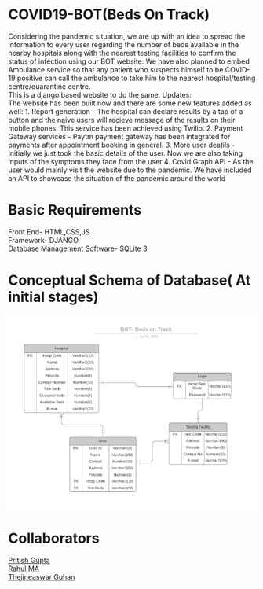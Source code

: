 # COVID19-BOT(Beds On Track)
Considering the pandemic situation, we are up with an idea to spread the information to every user regarding the number of beds available in the nearby hospitals 
along with the nearest testing facilities to confirm the status of infection using our BOT website. We have also planned to embed Ambulance service so that any patient
who suspects himself to be COVID-19 positive can call the ambulance to take him to the nearest hospital/testing centre/quarantine centre.<br>
This is a django based website to do the same. 
Updates:<br>
  The website has been built now and there are some new features added as well:
        1. Report generation - The hospital can declare results by a tap of a button and the naive users will recieve message of the results on their mobile phones. This                   service has been achieved using Twilio.
        2.  Payment Gateway services - Paytm payment gateway has been integrated for payments after appointment booking in general. 
        3. More user deatils - Initially we just took the basic details of the user. Now we are also taking inputs of the symptoms they face from the user
        4. Covid Graph API - As the user would mainly visit the website due to the pandemic. We have included an API to showcase the situation of the pandemic around the world

# Basic Requirements
  Front End- HTML,CSS,JS<br>
  Framework- DJANGO<br>
  Database Management Software- SQLite 3<br>
  
# Conceptual Schema of Database( At initial stages)

![alt text](https://github.com/Rahul0700/COVID19-BOT/blob/master/BOT.jpg?raw=true)

# Collaborators 
  
  [Pritish Gupta](https://github.com/princepritish)<br>
  [Rahul MA](https://github.com/Rahul0700)<br>
  [Thejineaswar Guhan](https://github.com/Thejineaswar)<br>


 


  
